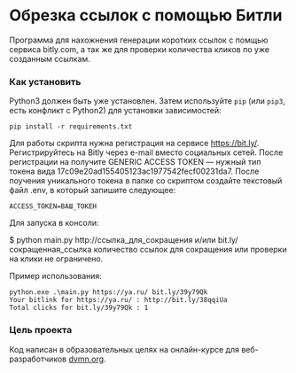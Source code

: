 # Обрезка ссылок с помощью Битли

Программа для нахожнения генерации коротких ссылок с помщью сервиса bitly.com, а так же для проверки количества кликов по уже созданным ссылкам.

### Как установить

Python3 должен быть уже установлен. 
Затем используйте `pip` (или `pip3`, есть конфликт с Python2) для установки зависимостей:
```
pip install -r requirements.txt
```
Для работы скрипта нужна регистрация на сервисе https://bit.ly/. 
Регистрируйтесь на Bitly через e-mail вместо социальных сетей. 
После регистрации на получите GENERIC ACCESS TOKEN — нужный тип токена вида 17c09e20ad155405123ac1977542fecf00231da7. 
После поучения уникального токена в папке со скриптом создайте текстовый файл .env, в который запишите следующее:
```
ACCESS_TOKEN=ВАШ_ТОКЕН
```

Для запуска в консоли:

$ python main.py http://ссылка_для_сокращения и/или bit.ly/сокращенная_ссылка 
количество ссылок для сокращения или проверки на клики не ограничено.

Пример использования:
```
python.exe .\main.py https://ya.ru/ bit.ly/39y79Qk
Your bitlink for https://ya.ru/ : http://bit.ly/38qqiUa
Total clicks for bit.ly/39y79Qk : 1
```
### Цель проекта

Код написан в образовательных целях на онлайн-курсе для веб-разработчиков [dvmn.org](https://dvmn.org/).